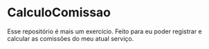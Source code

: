 # CalculoComissao
Esse repositório é mais um exercício. Feito para eu poder registrar e calcular as comissões do meu atual serviço.
